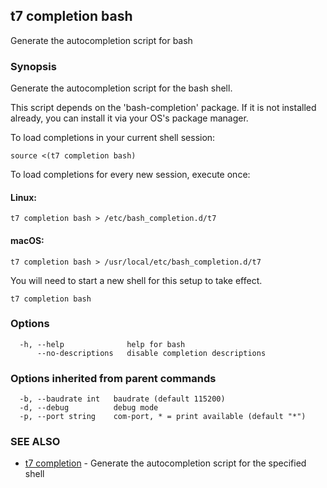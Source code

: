 ## t7 completion bash

Generate the autocompletion script for bash

### Synopsis

Generate the autocompletion script for the bash shell.

This script depends on the 'bash-completion' package.
If it is not installed already, you can install it via your OS's package manager.

To load completions in your current shell session:

	source <(t7 completion bash)

To load completions for every new session, execute once:

#### Linux:

	t7 completion bash > /etc/bash_completion.d/t7

#### macOS:

	t7 completion bash > /usr/local/etc/bash_completion.d/t7

You will need to start a new shell for this setup to take effect.


```
t7 completion bash
```

### Options

```
  -h, --help              help for bash
      --no-descriptions   disable completion descriptions
```

### Options inherited from parent commands

```
  -b, --baudrate int   baudrate (default 115200)
  -d, --debug          debug mode
  -p, --port string    com-port, * = print available (default "*")
```

### SEE ALSO

* [t7 completion](t7_completion.md)	 - Generate the autocompletion script for the specified shell

